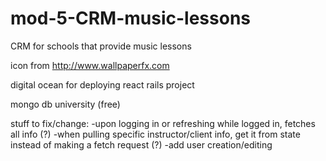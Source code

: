 # mod-5-CRM-music-lessons
CRM for schools that provide music lessons

icon from http://www.wallpaperfx.com

digital ocean for deploying react rails project

mongo db university (free)

stuff to fix/change:
-upon logging in or refreshing while logged in, fetches all info (?)
-when pulling specific instructor/client info, get it from state instead of making a fetch request (?)
-add user creation/editing